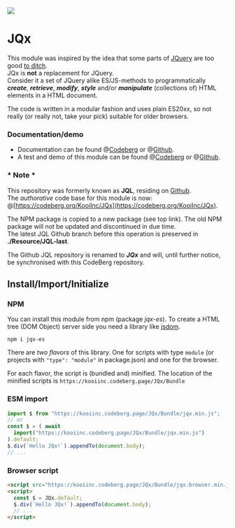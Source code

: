 <div>
  <a target="_blank" href="https://www.npmjs.com/package/jqx-es"
    ><img src="https://img.shields.io/npm/v/jqx-es.svg?labelColor=cb3837&logo=npm&color=dcfdd9"></a>
</div>

# JQx

This module was inspired by the idea that some parts of [JQuery](https://jquery.com) are too good [to ditch](https://youmightnotneedjquery.com/).  
JQx is **not** a replacement for JQuery.  
Consider it a set of JQuery alike ES/JS-methods to programmatically ***create***, ***retrieve***, ***modify***, ***style*** and/or ***manipulate***
(collections of) HTML elements in a HTML document.

The code is written in a modular fashion and uses plain ES20xx, so not really (or really not, take your pick) suitable for older browsers.

### Documentation/demo
- Documentation can be found @[Codeberg](https://kooiinc.codeberg.page/JQx/Resource/Docs/)
or @[Github](https://kooiinc.github.io/JQx/Resource/Docs).  
- A test and demo of this module can be found @[Codeberg](https://kooiinc.codeberg.page/JQx/Resource/Demo)
or @[Github](https://kooiinc.github.io/JQx/Resource/Demo).

### * Note *
This repository was formerly known as **JQL**, residing on [Github](https://github.com/KooiInc/JQx).  
The *authorative* code base for this module is now: @[https://codeberg.org/KooiInc/JQx](https://codeberg.org/KooiInc/JQx).

The NPM package is copied to a new package (see top link). The old NPM package will not be updated and 
discontinued in due time.  
The latest JQL Github branch before this operation is preserved in **./Resource/JQL-last**.

The Github JQL repository is renamed to _**JQx**_ and will, until further notice, be synchronised with this CodeBerg repository. 

## Install/Import/Initialize

### NPM 
You can install this module from npm (package *jqx-es*). To create a HTML tree (DOM Object) server side you need a library like [jsdom](https://github.com/jsdom/jsdom).
```
npm i jqx-es
```

There are *two flavors* of this library. One for scripts with type `module` (or projects with `"type": "module"` in package.json) and one for the browser.

For each flavor, the script is (bundled and) minified. The location of the minified scripts is `https://kooiinc.codeberg.page/JQx/Bundle`

### ESM import
```javascript
import $ from "https://kooiinc.codeberg.page/JQx/Bundle/jqx.min.js";
// or
const $ = ( await 
  import("https://kooiinc.codeberg.page/JQx/Bundle/jqx.min.js") 
).default;
$.div(`Hello JQx!`).appendTo(document.body);
// ...
```

### Browser script
```html
<script src="https://kooiinc.codeberg.page/JQx/Bundle/jqx.browser.min.js"></script>
<script>
  const $ = JQx.default;
  $.div(`Hello JQx!`).appendTo(document.body);
  // ...
</script>
```
